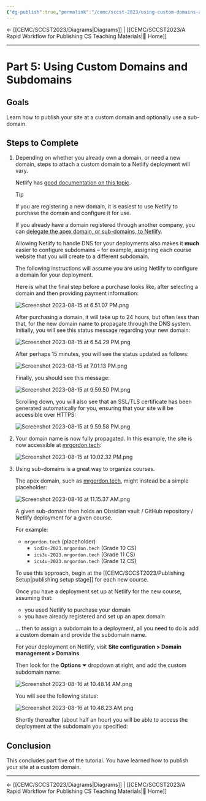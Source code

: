 ```yaml
---
{"dg-publish":true,"permalink":"/cemc/sccst-2023/using-custom-domains-and-subdomains/","dgHomeLink":false}
---
```



← [[CEMC/SCCST2023/Diagrams\|Diagrams]] | [[CEMC/SCCST2023/A Rapid Workflow for Publishing CS Teaching Materials\|🏡 Home]]

---

#  Part 5: Using Custom Domains and Subdomains

## Goals

Learn how to publish your site at a custom domain and optionally use a sub-domain.

## Steps to Complete

1. Depending on whether you already own a domain, or need a new domain, steps to attach a custom domain to a Netlify deployment will vary.
   
   Netlify has [good documentation on this topic](https://docs.netlify.com/domains-https/custom-domains/).
   
   > [!TIP]
   > If you are registering a new domain, it is easiest to use Netlify to purchase the domain and configure it for use.
   > 
   > If you already have a domain registered through another company, you can [delegate the apex domain, or sub-domains, to Netlify](https://docs.netlify.com/domains-https/netlify-dns/delegate-to-netlify/).
   > 
   > Allowing Netlify to handle DNS for your deployments also makes it **much** easier to configure subdomains – for example, assigning each course website that you will create to a different subdomain.
   
   The following instructions will assume you are using Netlify to configure a domain for your deployment.
   
   Here is what the final step before a purchase looks like, after selecting a domain and then providing payment information:
   
   ![Screenshot 2023-08-15 at 6.51.07 PM.png](/img/user/Attachments/Screenshot%202023-08-15%20at%206.51.07%20PM.png)
   
   After purchasing a domain, it will take up to 24 hours, but often less than that, for the new domain name to propagate through the DNS system. Initially, you will see this status message regarding your new domain:
   
   ![Screenshot 2023-08-15 at 6.54.29 PM.png](/img/user/Attachments/Screenshot%202023-08-15%20at%206.54.29%20PM.png)
   
   After perhaps 15 minutes, you will see the status updated as follows:
   
   ![Screenshot 2023-08-15 at 7.01.13 PM.png](/img/user/Attachments/Screenshot%202023-08-15%20at%207.01.13%20PM.png)
   
   Finally, you should see this message:
   
   ![Screenshot 2023-08-15 at 9.59.50 PM.png](/img/user/Attachments/Screenshot%202023-08-15%20at%209.59.50%20PM.png)
   
   Scrolling down, you will also see that an SSL/TLS certificate has been generated automatically for you, ensuring that your site will be accessible over HTTPS:
   
   ![Screenshot 2023-08-15 at 9.59.58 PM.png](/img/user/Attachments/Screenshot%202023-08-15%20at%209.59.58%20PM.png)
   
2. Your domain name is now fully propagated. In this example, the site is now accessible at [mrgordon.tech](https://mrgordon.tech):

   ![Screenshot 2023-08-15 at 10.02.32 PM.png](/img/user/Attachments/Screenshot%202023-08-15%20at%2010.02.32%20PM.png)
   
3. Using sub-domains is a great way to organize courses.
   
   The apex domain, such as [mrgordon.tech](https://mrgordon.tech), might instead be a simple placeholder:
   
   ![Screenshot 2023-08-16 at 11.15.37 AM.png](/img/user/Attachments/Screenshot%202023-08-16%20at%2011.15.37%20AM.png)
   
   A given sub-domain then holds an Obsidian vault / GitHub repository / Netlify deployment for a given course.
   
   For example:
   
   - `mrgordon.tech` (placeholder)
	   - `icd2o-2023.mrgordon.tech` (Grade 10 CS)
	   - `ics3u-2023.mrgordon.tech` (Grade 11 CS)
	   - `ics4u-2023.mrgordon.tech` (Grade 12 CS)
   
   To use this approach, begin at the [[CEMC/SCCST2023/Publishing Setup\|publishing setup stage]] for each new course.
   
   Once you have a deployment set up at Netlify for the new course, assuming that:
   
   - you used Netlify to purchase your domain
   - you have already registered and set up an apex domain 
   
   ... then to assign a subdomain to a deployment, all you need to do is add a custom domain and provide the subdomain name.
   
   For your deployment on Netlify, visit **Site configuration > Domain management > Domains**.
   
   Then look for the **Options ⏷** dropdown at right, and add the custom subdomain name:
   
   ![Screenshot 2023-08-16 at 10.48.14 AM.png](/img/user/Attachments/Screenshot%202023-08-16%20at%2010.48.14%20AM.png)
   
   You will see the following status:
   
   ![Screenshot 2023-08-16 at 10.48.23 AM.png](/img/user/Attachments/Screenshot%202023-08-16%20at%2010.48.23%20AM.png)
   
   Shortly thereafter (about half an hour) you will be able to access the deployment at the subdomain you specified:
   
   
   
## Conclusion

This concludes part five of the tutorial. You have learned how to publish your site at a custom domain.

---

← [[CEMC/SCCST2023/Diagrams\|Diagrams]] | [[CEMC/SCCST2023/A Rapid Workflow for Publishing CS Teaching Materials\|🏡 Home]]



